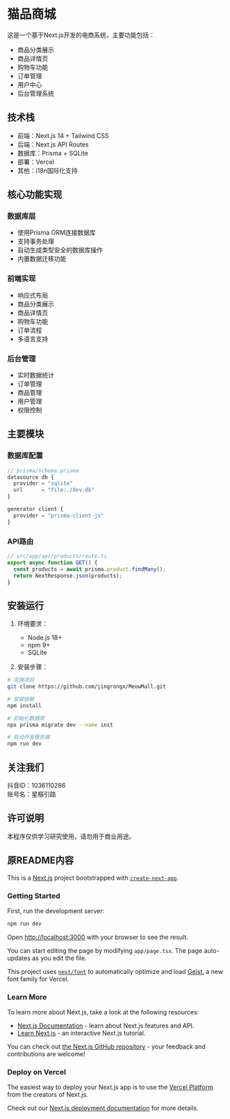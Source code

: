 # 猫品商城

这是一个基于Next.js开发的电商系统，主要功能包括：

- 商品分类展示
- 商品详情页
- 购物车功能
- 订单管理
- 用户中心
- 后台管理系统

## 技术栈

- 前端：Next.js 14 + Tailwind CSS
- 后端：Next.js API Routes
- 数据库：Prisma + SQLite
- 部署：Vercel
- 其他：i18n国际化支持

## 核心功能实现

### 数据库层
- 使用Prisma ORM连接数据库
- 支持事务处理
- 自动生成类型安全的数据库操作
- 内置数据迁移功能

### 前端实现
- 响应式布局
- 商品分类展示
- 商品详情页
- 购物车功能
- 订单流程
- 多语言支持

### 后台管理
- 实时数据统计
- 订单管理
- 商品管理
- 用户管理
- 权限控制

## 主要模块

### 数据库配置
```typescript
// prisma/schema.prisma
datasource db {
  provider = "sqlite"
  url      = "file:./dev.db"
}

generator client {
  provider = "prisma-client-js"
}
```

### API路由
```typescript
// src/app/api/products/route.ts
export async function GET() {
  const products = await prisma.product.findMany();
  return NextResponse.json(products);
}
```

## 安装运行

1. 环境要求：
   - Node.js 18+
   - npm 9+
   - SQLite

2. 安装步骤：
```bash
# 克隆项目
git clone https://github.com/jingrongx/MeowMall.git

# 安装依赖
npm install

# 初始化数据库
npx prisma migrate dev --name init

# 启动开发服务器
npm run dev
```

## 关注我们

抖音ID：1036110286  
账号名：星樞引路

## 许可说明

本程序仅供学习研究使用，请勿用于商业用途。

## 原README内容

This is a [Next.js](https://nextjs.org) project bootstrapped with [`create-next-app`](https://nextjs.org/docs/app/api-reference/cli/create-next-app).

### Getting Started

First, run the development server:

```bash
npm run dev
```

Open [http://localhost:3000](http://localhost:3000) with your browser to see the result.

You can start editing the page by modifying `app/page.tsx`. The page auto-updates as you edit the file.

This project uses [`next/font`](https://nextjs.org/docs/app/building-your-application/optimizing/fonts) to automatically optimize and load [Geist](https://vercel.com/font), a new font family for Vercel.

### Learn More

To learn more about Next.js, take a look at the following resources:

- [Next.js Documentation](https://nextjs.org/docs) - learn about Next.js features and API.
- [Learn Next.js](https://nextjs.org/learn) - an interactive Next.js tutorial.

You can check out [the Next.js GitHub repository](https://github.com/vercel/next.js) - your feedback and contributions are welcome!

### Deploy on Vercel

The easiest way to deploy your Next.js app is to use the [Vercel Platform](https://vercel.com/new?utm_medium=default-template&filter=next.js&utm_source=create-next-app&utm_campaign=create-next-app-readme) from the creators of Next.js.

Check out our [Next.js deployment documentation](https://nextjs.org/docs/app/building-your-application/deploying) for more details.
